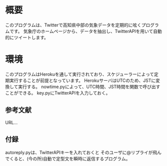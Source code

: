 # 概要
このプログラムは、Twitterで高知県中部の気象データを定期的に呟くプログラムです。
気象庁のホームページから、データを抽出し、TwitterAPIを用いて自動的にツイートします。
# 環境
このプログラムはHerokuを通して実行されており、スケジューラーによって定期実行することが前提となっています。
HerokuサーバはUTCのため、JSTに変換して実行する。
nowtime.pyによって、UTC時間、JST時間を関数で呼び出すことができる。
key.pyにTwitterAPIを入力しておく。

## 参考文献
URL...

## 付録
autoreply.pyは、TwitterAPIキーを入れておくと
そのユーザに@リプライが飛んでくると、(今の所)自動で定型文を瞬時に返信するプログラム。

